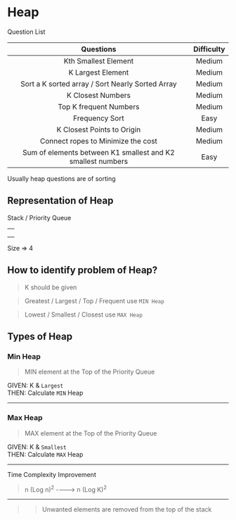 # Heap #

Question List

|                          Questions                          | Difficulty |
|:-----------------------------------------------------------:|:----------:|
 |                    Kth Smallest Element                     |   Medium   |
 |                      K Largest Element                      |   Medium   |
 |      Sort a K sorted array / Sort Nearly Sorted Array       |   Medium   |
 |                      K Closest Numbers                      |   Medium   |
 |                   Top K frequent Numbers                    |   Medium   |
 |                       Frequency Sort                        |    Easy    |
 |                 K Closest Points to Origin                  |   Medium   |
 |             Connect ropes to Minimize the cost              |   Medium   |
 | Sum of elements between K1 smallest and K2 smallest numbers |    Easy    |

Usually heap questions are of sorting

## Representation of Heap ##

Stack / Priority Queue

|      | 
|:----:| 
|      |
|      |
|      |

Size => 4

## How to identify problem of Heap? ##

> K should be given

> Greatest / Largest / Top / Frequent  use `MIN Heap`

> Lowest / Smallest / Closest   use `MAX Heap`

## Types of Heap ##

### Min Heap ###

> MIN element at the Top of the Priority Queue

GIVEN: K & `Largest` <br/>
THEN: Calculate `MIN` Heap

<hr/>

### Max Heap ###

> MAX element at the Top of the Priority Queue

GIVEN: K & `Smallest` <br/>
THEN: Calculate `MAX` Heap

<hr/>

Time Complexity Improvement
> n (Log n)<sup>2</sup> ----> n (Log K)<sup>2</sup>

<hr/>

>> Unwanted elements are removed from the top of the stack
